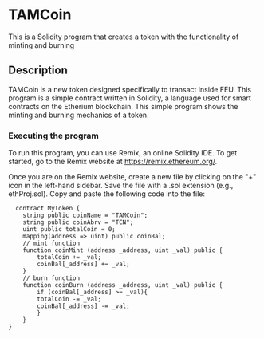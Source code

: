 # TAMCoin
  This is a Solidity program that creates a token with the functionality of minting and burning

## Description
  TAMCoin is a new token designed specifically to transact inside FEU. This program is a simple contract written in Solidity, a language used for smart contracts on the Etherium blockchain. This simple program shows the minting and burning mechanics of a token.

### Executing the program

  To run this program, you can use Remix, an online Solidity IDE. To get started, go to the Remix website at https://remix.ethereum.org/.

  Once you are on the Remix website, create a new file by clicking on the "+" icon in the left-hand sidebar. Save the file with a .sol extension (e.g., ethProj.sol). Copy and paste the following code into the file:
```
  contract MyToken {
    string public coinName = "TAMCoin";
    string public coinAbrv = "TCN";
    uint public totalCoin = 0;
    mapping(address => uint) public coinBal;
    // mint function
    function coinMint (address _address, uint _val) public {
        totalCoin += _val;
        coinBal[_address] += _val;
    }
    // burn function
    function coinBurn (address _address, uint _val) public {
        if (coinBal[_address] >= _val){
        totalCoin -= _val;
        coinBal[_address] -= _val;
        }   
    }
}
```
